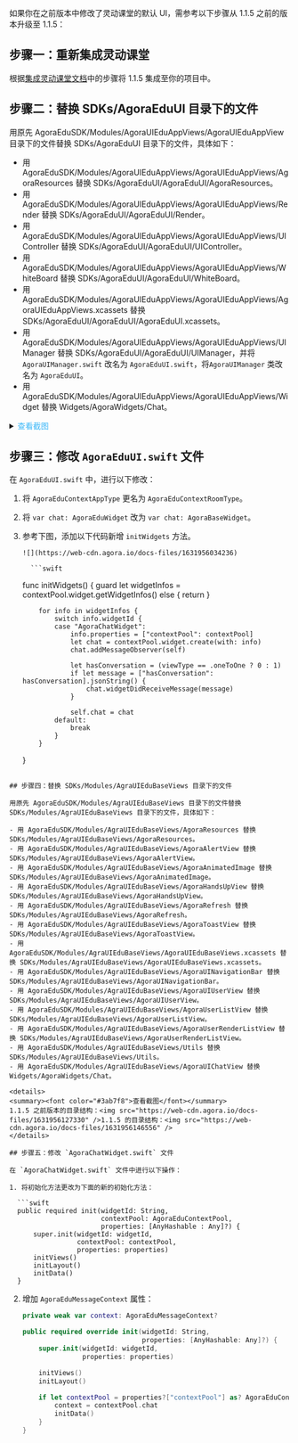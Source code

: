 如果你在之前版本中修改了灵动课堂的默认 UI，需参考以下步骤从 1.1.5 之前的版本升级至 1.1.5：

## 步骤一：重新集成灵动课堂

根据[集成灵动课堂文档](/cn/agora-class/agora_class_integrate_ios?platform=iOS#change_default_ui)中的步骤将 1.1.5 集成至你的项目中。

## 步骤二：替换 SDKs/AgoraEduUI 目录下的文件

用原先 AgoraEduSDK/Modules/AgoraUIEduAppViews/AgoraUIEduAppView 目录下的文件替换 SDKs/AgoraEduUI 目录下的文件，具体如下：

- 用 AgoraEduSDK/Modules/AgoraUIEduAppViews/AgoraUIEduAppViews/AgoraResources 替换 SDKs/AgoraEduUI/AgoraEduUI/AgoraResources。
- 用 AgoraEduSDK/Modules/AgoraUIEduAppViews/AgoraUIEduAppViews/Render 替换 SDKs/AgoraEduUI/AgoraEduUI/Render。
- 用 AgoraEduSDK/Modules/AgoraUIEduAppViews/AgoraUIEduAppViews/UIController 替换 SDKs/AgoraEduUI/AgoraEduUI/UIController。
- 用 AgoraEduSDK/Modules/AgoraUIEduAppViews/AgoraUIEduAppViews/WhiteBoard 替换 SDKs/AgoraEduUI/AgoraEduUI/WhiteBoard。
- 用 AgoraEduSDK/Modules/AgoraUIEduAppViews/AgoraUIEduAppViews/AgoraUIEduAppViews.xcassets 替换 SDKs/AgoraEduUI/AgoraEduUI/AgoraEduUI.xcassets。
- 用 AgoraEduSDK/Modules/AgoraUIEduAppViews/AgoraUIEduAppViews/UIManager 替换 SDKs/AgoraEduUI/AgoraEduUI/UIManager，并将 `AgoraUIManager.swift` 改名为 `AgoraEduUI.swift`，将`AgoraUIManager` 类改名为 `AgoraEduUI`。
- 用 AgoraEduSDK/Modules/AgoraUIEduAppViews/AgoraUIEduAppViews/Widget 替换 Widgets/AgoraWidgets/Chat。

<details>
<summary><font color="#3ab7f8">查看截图</font></summary>
1.1.5 之前版本的目录结构：<img src="https://web-cdn.agora.io/docs-files/1631955899733" />1.1.5 的目录结构：<img src="https://web-cdn.agora.io/docs-files/1631955832457" />
</details>

## 步骤三：修改 `AgoraEduUI.swift` 文件

在 `AgoraEduUI.swift` 中，进行以下修改：

1.  将 `AgoraEduContextAppType` 更名为 `AgoraEduContextRoomType`。
2.  将 `var chat: AgoraEduWidget` 改为 `var chat: AgoraBaseWidget`。
3.  参考下图，添加以下代码新增 `initWidgets` 方法。

        ![](https://web-cdn.agora.io/docs-files/1631956034236)

          ```swift

    func initWidgets() {
    guard let widgetInfos = contextPool.widget.getWidgetInfos() else {
    return
    }

            for info in widgetInfos {
                switch info.widgetId {
                case "AgoraChatWidget":
                    info.properties = ["contextPool": contextPool]
                    let chat = contextPool.widget.create(with: info)
                    chat.addMessageObserver(self)

                    let hasConversation = (viewType == .oneToOne ? 0 : 1)
                    if let message = ["hasConversation": hasConversation].jsonString() {
                        chat.widgetDidReceiveMessage(message)
                    }

                    self.chat = chat
                default:
                    break
                }
            }

    }

````

## 步骤四：替换 SDKs/Modules/AgraUIEduBaseViews 目录下的文件

用原先 AgoraEduSDK/Modules/AgraUIEduBaseViews 目录下的文件替换 SDKs/Modules/AgraUIEduBaseViews 目录下的文件，具体如下：

- 用 AgoraEduSDK/Modules/AgraUIEduBaseViews/AgoraResources 替换 SDKs/Modules/AgraUIEduBaseViews/AgoraResources。
- 用 AgoraEduSDK/Modules/AgraUIEduBaseViews/AgoraAlertView 替换 SDKs/Modules/AgraUIEduBaseViews/AgoraAlertView。
- 用 AgoraEduSDK/Modules/AgraUIEduBaseViews/AgoraAnimatedImage 替换 SDKs/Modules/AgraUIEduBaseViews/AgoraAnimatedImage。
- 用 AgoraEduSDK/Modules/AgraUIEduBaseViews/AgoraHandsUpView 替换 SDKs/Modules/AgraUIEduBaseViews/AgoraHandsUpView。
- 用 AgoraEduSDK/Modules/AgraUIEduBaseViews/AgoraRefresh 替换 SDKs/Modules/AgraUIEduBaseViews/AgoraRefresh。
- 用 AgoraEduSDK/Modules/AgraUIEduBaseViews/AgoraToastView 替换 SDKs/Modules/AgraUIEduBaseViews/AgoraToastView。
- 用 AgoraEduSDK/Modules/AgraUIEduBaseViews/AgoraUIEduBaseViews.xcassets 替换 SDKs/Modules/AgraUIEduBaseViews/AgoraUIEduBaseViews.xcassets。
- 用 AgoraEduSDK/Modules/AgraUIEduBaseViews/AgoraUINavigationBar 替换 SDKs/Modules/AgraUIEduBaseViews/AgoraUINavigationBar。
- 用 AgoraEduSDK/Modules/AgraUIEduBaseViews/AgoraUIUserView 替换 SDKs/Modules/AgraUIEduBaseViews/AgoraUIUserView。
- 用 AgoraEduSDK/Modules/AgraUIEduBaseViews/AgoraUserListView 替换 SDKs/Modules/AgraUIEduBaseViews/AgoraUserListView。
- 用 AgoraEduSDK/Modules/AgraUIEduBaseViews/AgoraUserRenderListView 替换 SDKs/Modules/AgraUIEduBaseViews/AgoraUserRenderListView。
- 用 AgoraEduSDK/Modules/AgraUIEduBaseViews/Utils 替换 SDKs/Modules/AgraUIEduBaseViews/Utils。
- 用 AgoraEduSDK/Modules/AgraUIEduBaseViews/AgoraUIChatView 替换 Widgets/AgoraWidgets/Chat。

<details>
<summary><font color="#3ab7f8">查看截图</font></summary>
1.1.5 之前版本的目录结构：<img src="https://web-cdn.agora.io/docs-files/1631956127330" />1.1.5 的目录结构：<img src="https://web-cdn.agora.io/docs-files/1631956146556" />
</details>

## 步骤五：修改 `AgoraChatWidget.swift` 文件

在 `AgoraChatWidget.swift` 文件中进行以下操作：

1. 将初始化方法更改为下面的新的初始化方法：

  ```swift
  public required init(widgetId: String,
                       contextPool: AgoraEduContextPool,
                       properties: [AnyHashable : Any]?) {
      super.init(widgetId: widgetId,
                 contextPool: contextPool,
                 properties: properties)
      initViews()
      initLayout()
      initData()
  }
````

2. 增加 `AgoraEduMessageContext` 属性：

   ```swift
   private weak var context: AgoraEduMessageContext?

   public required override init(widgetId: String,
                                 properties: [AnyHashable: Any]?) {
       super.init(widgetId: widgetId,
                  properties: properties)

       initViews()
       initLayout()

       if let contextPool = properties?["contextPool"] as? AgoraEduContextPool {
           context = contextPool.chat
           initData()
       }
   }
   ```
